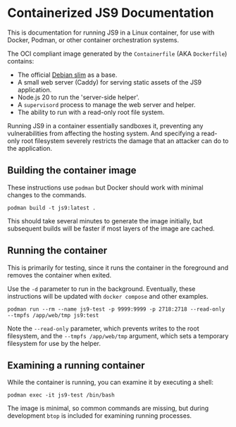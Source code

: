 # Containerized JS9 Documentation

This is documentation for running JS9 in a Linux container, for use with Docker, Podman, or other container orchestration systems.

The OCI compliant image generated by the `Containerfile` (AKA `Dockerfile`) contains:

- The official [Debian slim](https://hub.docker.com/_/debian) as a base.
- A small web server (Caddy) for serving static assets of the JS9 application.
- Node.js 20 to run the 'server-side helper'.
- A `supervisord` process to manage the web server and helper.
- The ability to run with a read-only root file system.

Running JS9 in a container essentially sandboxes it, preventing any vulnerabilities from affecting the hosting system. And specifying a read-only root filesystem severely restricts the damage that an attacker can do to the application.

## Building the container image

These instructions use `podman` but Docker should work with minimal changes to the commands.

```
podman build -t js9:latest .
```

This should take several minutes to generate the image initially, but subsequent builds will be faster if most layers of the image are cached.

## Running the container

This is primarily for testing, since it runs the container in the foreground and removes the container when exited.

Use the `-d` parameter to run in the background. Eventually, these instructions will be updated with `docker compose` and other examples.

```
podman run --rm --name js9-test -p 9999:9999 -p 2718:2718 --read-only --tmpfs /app/web/tmp js9:test
```

Note the `--read-only` parameter, which prevents writes to the root filesystem, and the `--tmpfs /app/web/tmp` argument, which sets a temporary filesystem for use by the helper.

## Examining a running container

While the container is running, you can examine it by executing a shell:

```
podman exec -it js9-test /bin/bash
```

The image is minimal, so common commands are missing, but during development `btop` is included for examining running processes.
